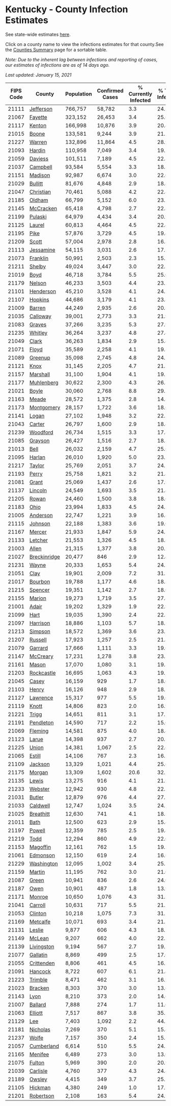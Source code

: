 # Kentucky - County Infection Estimates

See state-wide estimates [here](/infections/us-ky).

Click on a county name to view the infections estimates for that county.See the [Counties Summary](/infections/summary-counties) page for a sortable table.

*Note: Due to the inherent lag between infections and reporting of cases, our estimates of infections are as of 14 days ago.*

*Last updated: January 15, 2021*

|   FIPS Code |                       County |   Population |   Confirmed Cases |   % Currently Infected |   % Total Infected |
|-------------|------------------------------|--------------|-------------------|------------------------|--------------------|
|       21111 |       [Jefferson](jefferson) |      766,757 |            58,782 |                    3.3 |               24.3 |
|       21067 |           [Fayette](fayette) |      323,152 |            26,453 |                    3.4 |               25.6 |
|       21117 |             [Kenton](kenton) |      166,998 |            10,876 |                    3.9 |               20.4 |
|       21015 |               [Boone](boone) |      133,581 |             9,244 |                    3.9 |               21.5 |
|       21227 |             [Warren](warren) |      132,896 |            11,864 |                    4.5 |               28.9 |
|       21093 |             [Hardin](hardin) |      110,958 |             7,049 |                    3.4 |               19.7 |
|       21059 |           [Daviess](daviess) |      101,511 |             7,189 |                    4.5 |               22.3 |
|       21037 |         [Campbell](campbell) |       93,584 |             5,554 |                    3.3 |               18.3 |
|       21151 |           [Madison](madison) |       92,987 |             6,674 |                    3.0 |               22.0 |
|       21029 |           [Bullitt](bullitt) |       81,676 |             4,848 |                    2.9 |               18.4 |
|       21047 |       [Christian](christian) |       70,461 |             5,088 |                    4.2 |               22.8 |
|       21185 |             [Oldham](oldham) |       66,799 |             5,152 |                    6.0 |               23.2 |
|       21145 |       [McCracken](mccracken) |       65,418 |             4,798 |                    2.7 |               22.8 |
|       21199 |           [Pulaski](pulaski) |       64,979 |             4,434 |                    3.4 |               20.9 |
|       21125 |             [Laurel](laurel) |       60,813 |             4,464 |                    4.5 |               22.4 |
|       21195 |                 [Pike](pike) |       57,876 |             3,729 |                    4.5 |               19.4 |
|       21209 |               [Scott](scott) |       57,004 |             2,978 |                    2.8 |               16.3 |
|       21113 |       [Jessamine](jessamine) |       54,115 |             3,031 |                    2.6 |               17.5 |
|       21073 |         [Franklin](franklin) |       50,991 |             2,503 |                    2.3 |               15.3 |
|       21211 |             [Shelby](shelby) |       49,024 |             3,447 |                    3.0 |               22.3 |
|       21019 |                 [Boyd](boyd) |       46,718 |             3,784 |                    5.5 |               25.0 |
|       21179 |             [Nelson](nelson) |       46,233 |             3,503 |                    4.4 |               23.1 |
|       21101 |       [Henderson](henderson) |       45,210 |             3,528 |                    4.1 |               24.1 |
|       21107 |           [Hopkins](hopkins) |       44,686 |             3,179 |                    4.1 |               23.3 |
|       21009 |             [Barren](barren) |       44,249 |             2,935 |                    2.6 |               20.3 |
|       21035 |         [Calloway](calloway) |       39,001 |             2,773 |                    3.3 |               21.9 |
|       21083 |             [Graves](graves) |       37,266 |             3,235 |                    5.3 |               27.9 |
|       21235 |           [Whitley](whitley) |       36,264 |             3,237 |                    4.8 |               27.4 |
|       21049 |               [Clark](clark) |       36,263 |             1,834 |                    2.9 |               15.4 |
|       21071 |               [Floyd](floyd) |       35,589 |             2,258 |                    4.1 |               19.3 |
|       21089 |           [Greenup](greenup) |       35,098 |             2,745 |                    4.8 |               24.2 |
|       21121 |                 [Knox](knox) |       31,145 |             2,205 |                    4.7 |               21.7 |
|       21157 |         [Marshall](marshall) |       31,100 |             1,904 |                    4.1 |               19.2 |
|       21177 |     [Muhlenberg](muhlenberg) |       30,622 |             2,300 |                    4.3 |               26.3 |
|       21021 |               [Boyle](boyle) |       30,060 |             2,768 |                    8.8 |               29.7 |
|       21163 |               [Meade](meade) |       28,572 |             1,375 |                    2.8 |               14.8 |
|       21173 |     [Montgomery](montgomery) |       28,157 |             1,722 |                    3.6 |               18.6 |
|       21141 |               [Logan](logan) |       27,102 |             1,948 |                    3.2 |               22.7 |
|       21043 |             [Carter](carter) |       26,797 |             1,600 |                    2.9 |               18.4 |
|       21239 |         [Woodford](woodford) |       26,734 |             1,515 |                    3.3 |               17.8 |
|       21085 |           [Grayson](grayson) |       26,427 |             1,516 |                    2.7 |               18.3 |
|       21013 |                 [Bell](bell) |       26,032 |             2,159 |                    4.7 |               25.6 |
|       21095 |             [Harlan](harlan) |       26,010 |             1,920 |                    5.0 |               23.1 |
|       21217 |             [Taylor](taylor) |       25,769 |             2,051 |                    3.7 |               24.1 |
|       21193 |               [Perry](perry) |       25,758 |             1,821 |                    3.2 |               21.8 |
|       21081 |               [Grant](grant) |       25,069 |             1,437 |                    2.6 |               17.9 |
|       21137 |           [Lincoln](lincoln) |       24,549 |             1,693 |                    3.5 |               21.4 |
|       21205 |               [Rowan](rowan) |       24,460 |             1,500 |                    3.8 |               18.6 |
|       21183 |                 [Ohio](ohio) |       23,994 |             1,833 |                    4.5 |               24.2 |
|       21005 |         [Anderson](anderson) |       22,747 |             1,221 |                    3.9 |               16.8 |
|       21115 |           [Johnson](johnson) |       22,188 |             1,383 |                    3.6 |               19.0 |
|       21167 |             [Mercer](mercer) |       21,933 |             1,847 |                    5.9 |               24.7 |
|       21133 |           [Letcher](letcher) |       21,553 |             1,326 |                    4.5 |               18.8 |
|       21003 |               [Allen](allen) |       21,315 |             1,377 |                    3.8 |               20.2 |
|       21027 | [Breckinridge](breckinridge) |       20,477 |               846 |                    2.9 |               12.4 |
|       21231 |               [Wayne](wayne) |       20,333 |             1,653 |                    5.4 |               24.7 |
|       21051 |                 [Clay](clay) |       19,901 |             2,009 |                    7.2 |               31.2 |
|       21017 |           [Bourbon](bourbon) |       19,788 |             1,177 |                    4.6 |               18.3 |
|       21215 |           [Spencer](spencer) |       19,351 |             1,142 |                    2.7 |               18.6 |
|       21155 |             [Marion](marion) |       19,273 |             1,719 |                    3.5 |               27.8 |
|       21001 |               [Adair](adair) |       19,202 |             1,329 |                    1.9 |               22.9 |
|       21099 |                 [Hart](hart) |       19,035 |             1,390 |                    2.4 |               22.3 |
|       21097 |         [Harrison](harrison) |       18,886 |             1,103 |                    5.7 |               18.3 |
|       21213 |           [Simpson](simpson) |       18,572 |             1,369 |                    3.6 |               23.5 |
|       21207 |           [Russell](russell) |       17,923 |             1,257 |                    2.5 |               21.8 |
|       21079 |           [Garrard](garrard) |       17,666 |             1,111 |                    3.3 |               19.6 |
|       21147 |         [McCreary](mccreary) |       17,231 |             1,278 |                    3.8 |               23.3 |
|       21161 |               [Mason](mason) |       17,070 |             1,080 |                    3.1 |               19.3 |
|       21203 |     [Rockcastle](rockcastle) |       16,695 |             1,063 |                    4.3 |               19.7 |
|       21045 |               [Casey](casey) |       16,159 |               929 |                    1.7 |               18.0 |
|       21103 |               [Henry](henry) |       16,126 |               948 |                    2.9 |               18.5 |
|       21127 |         [Lawrence](lawrence) |       15,317 |               977 |                    5.5 |               19.6 |
|       21119 |               [Knott](knott) |       14,806 |               823 |                    2.0 |               16.9 |
|       21221 |               [Trigg](trigg) |       14,651 |               811 |                    3.1 |               17.1 |
|       21191 |       [Pendleton](pendleton) |       14,590 |               717 |                    2.2 |               15.0 |
|       21069 |           [Fleming](fleming) |       14,581 |               875 |                    4.0 |               18.4 |
|       21123 |               [Larue](larue) |       14,398 |               937 |                    2.7 |               20.1 |
|       21225 |               [Union](union) |       14,381 |             1,067 |                    2.5 |               22.6 |
|       21065 |             [Estill](estill) |       14,106 |               767 |                    2.3 |               16.5 |
|       21109 |           [Jackson](jackson) |       13,329 |             1,021 |                    4.4 |               25.6 |
|       21175 |             [Morgan](morgan) |       13,309 |             1,602 |                   20.6 |               32.5 |
|       21135 |               [Lewis](lewis) |       13,275 |               916 |                    4.1 |               21.9 |
|       21233 |           [Webster](webster) |       12,942 |               930 |                    4.8 |               22.5 |
|       21031 |             [Butler](butler) |       12,879 |               976 |                    4.4 |               27.1 |
|       21033 |         [Caldwell](caldwell) |       12,747 |             1,024 |                    3.5 |               24.7 |
|       21025 |       [Breathitt](breathitt) |       12,630 |               741 |                    4.1 |               18.3 |
|       21011 |                 [Bath](bath) |       12,500 |               623 |                    2.9 |               15.4 |
|       21197 |             [Powell](powell) |       12,359 |               785 |                    2.5 |               19.4 |
|       21219 |                 [Todd](todd) |       12,294 |               860 |                    4.9 |               22.0 |
|       21153 |         [Magoffin](magoffin) |       12,161 |               762 |                    1.5 |               19.2 |
|       21061 |         [Edmonson](edmonson) |       12,150 |               619 |                    2.4 |               16.6 |
|       21229 |     [Washington](washington) |       12,095 |             1,002 |                    3.4 |               25.5 |
|       21159 |             [Martin](martin) |       11,195 |               762 |                    3.0 |               21.0 |
|       21087 |               [Green](green) |       10,941 |               836 |                    2.6 |               24.0 |
|       21187 |                 [Owen](owen) |       10,901 |               487 |                    1.8 |               13.9 |
|       21171 |             [Monroe](monroe) |       10,650 |             1,076 |                    4.3 |               31.3 |
|       21041 |           [Carroll](carroll) |       10,631 |               717 |                    5.5 |               21.2 |
|       21053 |           [Clinton](clinton) |       10,218 |             1,075 |                    7.3 |               31.5 |
|       21169 |         [Metcalfe](metcalfe) |       10,071 |               693 |                    3.4 |               21.3 |
|       21131 |             [Leslie](leslie) |        9,877 |               606 |                    4.3 |               18.7 |
|       21149 |             [McLean](mclean) |        9,207 |               662 |                    4.0 |               22.5 |
|       21139 |     [Livingston](livingston) |        9,194 |               567 |                    2.7 |               19.1 |
|       21077 |         [Gallatin](gallatin) |        8,869 |               499 |                    2.5 |               17.6 |
|       21055 |     [Crittenden](crittenden) |        8,806 |               461 |                    4.5 |               16.5 |
|       21091 |           [Hancock](hancock) |        8,722 |               607 |                    6.1 |               21.4 |
|       21223 |           [Trimble](trimble) |        8,471 |               462 |                    3.1 |               16.9 |
|       21023 |           [Bracken](bracken) |        8,303 |               370 |                    3.0 |               13.6 |
|       21143 |                 [Lyon](lyon) |        8,210 |               373 |                    2.0 |               14.6 |
|       21007 |           [Ballard](ballard) |        7,888 |               274 |                    1.7 |               11.0 |
|       21063 |           [Elliott](elliott) |        7,517 |               867 |                    3.8 |               35.3 |
|       21129 |                   [Lee](lee) |        7,403 |             1,092 |                    2.2 |               44.7 |
|       21181 |         [Nicholas](nicholas) |        7,269 |               370 |                    5.1 |               15.8 |
|       21237 |               [Wolfe](wolfe) |        7,157 |               350 |                    2.4 |               15.1 |
|       21057 |     [Cumberland](cumberland) |        6,614 |               510 |                    5.5 |               24.2 |
|       21165 |           [Menifee](menifee) |        6,489 |               273 |                    3.0 |               13.0 |
|       21075 |             [Fulton](fulton) |        5,969 |               390 |                    2.0 |               20.9 |
|       21039 |         [Carlisle](carlisle) |        4,760 |               377 |                    4.3 |               24.8 |
|       21189 |             [Owsley](owsley) |        4,415 |               349 |                    3.7 |               25.1 |
|       21105 |           [Hickman](hickman) |        4,380 |               249 |                    1.0 |               17.7 |
|       21201 |       [Robertson](robertson) |        2,108 |               163 |                    5.4 |               24.9 |